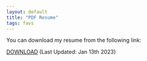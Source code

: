 ```yaml
---
layout: default
title: "PDF Resume"
tags: favs
---
```


You can download my resume from the following link:

[DOWNLOAD]() 
(Last Updated: Jan 13th 2023)